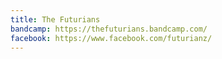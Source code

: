 ```yaml
---
title: The Futurians
bandcamp: https://thefuturians.bandcamp.com/
facebook: https://www.facebook.com/futurianz/
---
```

